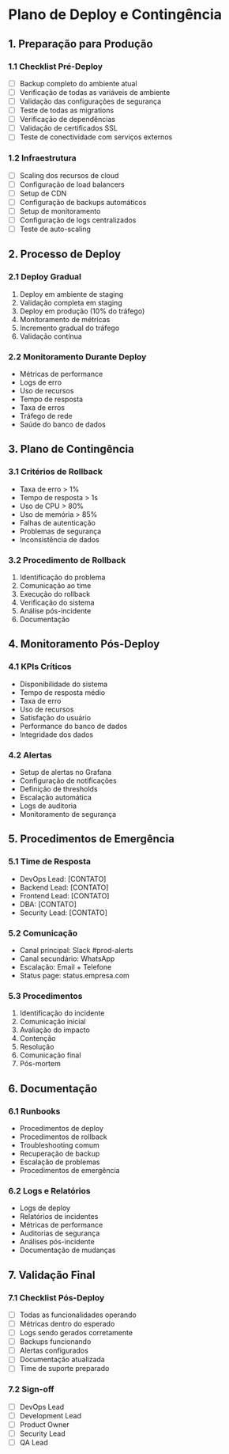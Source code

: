 # Plano de Deploy e Contingência

## 1. Preparação para Produção

### 1.1 Checklist Pré-Deploy
- [ ] Backup completo do ambiente atual
- [ ] Verificação de todas as variáveis de ambiente
- [ ] Validação das configurações de segurança
- [ ] Teste de todas as migrations
- [ ] Verificação de dependências
- [ ] Validação de certificados SSL
- [ ] Teste de conectividade com serviços externos

### 1.2 Infraestrutura
- [ ] Scaling dos recursos de cloud
- [ ] Configuração de load balancers
- [ ] Setup de CDN
- [ ] Configuração de backups automáticos
- [ ] Setup de monitoramento
- [ ] Configuração de logs centralizados
- [ ] Teste de auto-scaling

## 2. Processo de Deploy

### 2.1 Deploy Gradual
1. Deploy em ambiente de staging
2. Validação completa em staging
3. Deploy em produção (10% do tráfego)
4. Monitoramento de métricas
5. Incremento gradual do tráfego
6. Validação contínua

### 2.2 Monitoramento Durante Deploy
- Métricas de performance
- Logs de erro
- Uso de recursos
- Tempo de resposta
- Taxa de erros
- Tráfego de rede
- Saúde do banco de dados

## 3. Plano de Contingência

### 3.1 Critérios de Rollback
- Taxa de erro > 1%
- Tempo de resposta > 1s
- Uso de CPU > 80%
- Uso de memória > 85%
- Falhas de autenticação
- Problemas de segurança
- Inconsistência de dados

### 3.2 Procedimento de Rollback
1. Identificação do problema
2. Comunicação ao time
3. Execução do rollback
4. Verificação do sistema
5. Análise pós-incidente
6. Documentação

## 4. Monitoramento Pós-Deploy

### 4.1 KPIs Críticos
- Disponibilidade do sistema
- Tempo de resposta médio
- Taxa de erro
- Uso de recursos
- Satisfação do usuário
- Performance do banco de dados
- Integridade dos dados

### 4.2 Alertas
- Setup de alertas no Grafana
- Configuração de notificações
- Definição de thresholds
- Escalação automática
- Logs de auditoria
- Monitoramento de segurança

## 5. Procedimentos de Emergência

### 5.1 Time de Resposta
- DevOps Lead: [CONTATO]
- Backend Lead: [CONTATO]
- Frontend Lead: [CONTATO]
- DBA: [CONTATO]
- Security Lead: [CONTATO]

### 5.2 Comunicação
- Canal principal: Slack #prod-alerts
- Canal secundário: WhatsApp
- Escalação: Email + Telefone
- Status page: status.empresa.com

### 5.3 Procedimentos
1. Identificação do incidente
2. Comunicação inicial
3. Avaliação do impacto
4. Contenção
5. Resolução
6. Comunicação final
7. Pós-mortem

## 6. Documentação

### 6.1 Runbooks
- Procedimentos de deploy
- Procedimentos de rollback
- Troubleshooting comum
- Recuperação de backup
- Escalação de problemas
- Procedimentos de emergência

### 6.2 Logs e Relatórios
- Logs de deploy
- Relatórios de incidentes
- Métricas de performance
- Auditorias de segurança
- Análises pós-incidente
- Documentação de mudanças

## 7. Validação Final

### 7.1 Checklist Pós-Deploy
- [ ] Todas as funcionalidades operando
- [ ] Métricas dentro do esperado
- [ ] Logs sendo gerados corretamente
- [ ] Backups funcionando
- [ ] Alertas configurados
- [ ] Documentação atualizada
- [ ] Time de suporte preparado

### 7.2 Sign-off
- [ ] DevOps Lead
- [ ] Development Lead
- [ ] Product Owner
- [ ] Security Lead
- [ ] QA Lead 